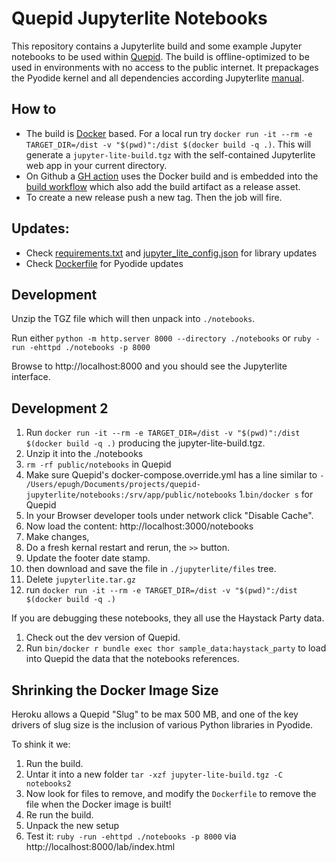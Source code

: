 # Quepid Jupyterlite Notebooks

This repository contains a Jupyterlite build and some example Jupyter notebooks to be used within [Quepid](https://quepid.com/).
The build is offline-optimized to be used in environments with no access to the public internet. It prepackages the
Pyodide kernel and all dependencies according Jupyterlite [manual](https://jupyterlite.readthedocs.io/en/latest/howto/configure/advanced/offline.html).

## How to

* The build is [Docker](./Dockerfile) based. For a local run try `docker run -it --rm -e TARGET_DIR=/dist -v "$(pwd)":/dist $(docker build -q .)`.
This will generate a `jupyter-lite-build.tgz` with the self-contained Jupyterlite web app in your current directory.
* On Github a [GH action](./action.yml) uses the Docker build and is embedded into the [build workflow](./.github/workflows/main.yml)
which also add the build artifact as a release asset.
* To create a new release push a new tag.   Then the job will fire.

## Updates:
* Check [requirements.txt](./jupyterlite/requirements.txt) and [jupyter_lite_config.json](./jupyterlite/jupyter_lite_config.json) for library updates
* Check [Dockerfile](./Dockerfile) for Pyodide updates

## Development

Unzip the TGZ file which will then unpack into `./notebooks`.  

Run either `python -m http.server 8000 --directory ./notebooks` or `ruby -run -ehttpd ./notebooks -p 8000`

Browse to http://localhost:8000 and you should see the Jupyterlite interface.


## Development 2

1. Run `docker run -it --rm -e TARGET_DIR=/dist -v "$(pwd)":/dist $(docker build -q .)` producing the jupyter-lite-build.tgz.
1. Unzip it into the ./notebooks
1. `rm -rf public/notebooks` in Quepid
1. Make sure Quepid's docker-compose.override.yml has a line similar to `- /Users/epugh/Documents/projects/quepid-jupyterlite/notebooks:/srv/app/public/notebooks`
1.`bin/docker s` for Quepid
1. In your Browser developer tools under network click "Disable Cache".
1. Now load the content: http://localhost:3000/notebooks
1. Make changes, 
1. Do a fresh kernal restart and rerun, the `>>` button.  
1. Update the footer date stamp.
1. then download and save the file in `./jupyterlite/files` tree.
1. Delete `jupyterlite.tar.gz` 
1. run `docker run -it --rm -e TARGET_DIR=/dist -v "$(pwd)":/dist $(docker build -q .)`

If you are debugging these notebooks, they all use the Haystack Party data.
1. Check out the dev version of Quepid.
1. Run `bin/docker r bundle exec thor sample_data:haystack_party` to load into Quepid the data that the notebooks references.

## Shrinking the Docker Image Size

Heroku allows a Quepid "Slug" to be max 500 MB, and one of the key drivers of slug size is the inclusion of various Python libraries in Pyodide.

To shink it we:

1. Run the build.
2. Untar it into a new folder   `tar -xzf jupyter-lite-build.tgz -C notebooks2`
3. Now look for files to remove, and modify the `Dockerfile` to remove the file when the Docker image is built!
4. Re run the build.
5. Unpack the new setup
6. Test it: `ruby -run -ehttpd ./notebooks -p 8000` via http://localhost:8000/lab/index.html
